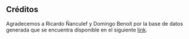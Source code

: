 ## Créditos

Agradecemos a Ricardo Ñanculef y Domingo Benoit por la base de datos generada que se encuentra disponible en el siguiente [link](https://ieee-dataport.org/documents/hate-speech-chilean-twitter).
